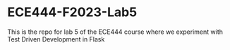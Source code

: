 # ECE444-F2023-Lab5
This is the repo for lab 5 of the ECE444 course where we experiment with Test Driven Development in Flask
